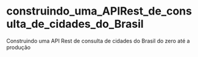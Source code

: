 # construindo_uma_APIRest_de_consulta_de_cidades_do_Brasil
Construindo uma API Rest de consulta de cidades do Brasil do zero até a produção
